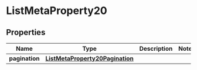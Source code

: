 

# ListMetaProperty20


## Properties

| Name | Type | Description | Notes |
|------------ | ------------- | ------------- | -------------|
|**pagination** | [**ListMetaProperty20Pagination**](ListMetaProperty20Pagination.md) |  |  |




